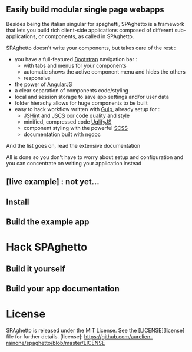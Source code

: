 ## Easily build modular single page webapps

Besides being the italian singular for spaghetti, SPAghetto is a framework that
lets you build rich client-side applications composed of different
sub-applications, or components, as called in SPAghetto.

SPAghetto doesn't write your components, but takes care of the rest :
  - you have a full-featured [Bootstrap](http://getbootstrap.com/) navigation bar :
    - with tabs and menus for your components
    - automatic shows the active component menu and hides the others
    - responsive
  - the power of [AngularJS](http://angularjs.org/)
  - a clear separation of components code/styling
  - local and session storage to save app settings and/or user data
  - folder hierachy allows for huge components to be built
  - easy to hack workflow written with [Gulp](http://gulpjs.com/), already setup for :
      - [JSHint](http://jshint.com/) and [JSCS](http://jscs.info/) cor code quality and style
      - minified, compressed code [UglifyJS](https://github.com/mishoo/UglifyJS)
      - component styling with the powerful [SCSS](http://sass-lang.com/)
      - documentation built with [ngdoc](https://github.com/angular/angular.js/wiki/Writing-AngularJS-Documentation#standard-supported-jsdoc-directives)

And the list goes on, read the extensive documentation

All is done so you don't have to worry about setup and configuration and you can
concentrate on writing your application instead

## [live example] : not yet...

## Install

## Build the example app

# Hack SPAghetto

## Build it yourself

## Build your app documentation

# License
SPAghetto is released under the MIT License. See the [LICENSE][license] file for further details.
[license]: https://github.com/aurelien-rainone/spaghetto/blob/master/LICENSE
